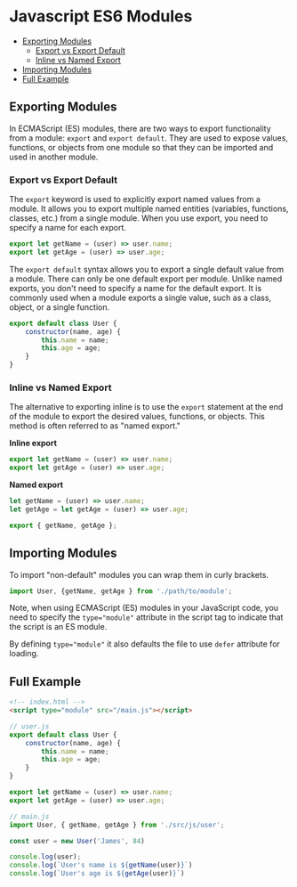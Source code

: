 # Javascript ES6 Modules
<!-- TOC -->

- [Exporting Modules](#exporting-modules)
    - [Export vs Export Default](#export-vs-export-default)
    - [Inline vs Named Export](#inline-vs-named-export)
- [Importing Modules](#importing-modules)
- [Full Example](#full-example)

<!-- /TOC -->
<a id="markdown-exporting-modules" name="exporting-modules"></a>

## Exporting Modules

In ECMAScript (ES) modules, there are two ways to export functionality from a module: `export` and
`export default`. They are used to expose values, functions, or objects from one module so that they
can be imported and used in another module.

<a id="markdown-export-vs-export-default" name="export-vs-export-default"></a>

### Export vs Export Default

The `export` keyword is used to explicitly export named values from a module. It allows you to
export multiple named entities (variables, functions, classes, etc.) from a single module. When
you use export, you need to specify a name for each export.

```js
export let getName = (user) => user.name;
export let getAge = (user) => user.age;
```

The `export default` syntax allows you to export a single default value from a module. There can
only be one default export per module. Unlike named exports, you don't need to specify a name for
the default export. It is commonly used when a module exports a single value, such as a class,
object, or a single function.

```js
export default class User {
    constructor(name, age) {
        this.name = name;
        this.age = age;
    }
}
```

<a id="markdown-inline-vs-named-export" name="inline-vs-named-export"></a>

### Inline vs Named Export

The alternative to exporting inline is to use the `export` statement at the end of the module to
export the desired values, functions, or objects. This method is often referred to as "named
export."

**Inline export**

```js
export let getName = (user) => user.name;
export let getAge = (user) => user.age;
```

**Named export**

```js
let getName = (user) => user.name;
let getAge = let getAge = (user) => user.age;

export { getName, getAge };
```

<a id="markdown-importing-modules" name="importing-modules"></a>

## Importing Modules

To import "non-default" modules you can wrap them in curly brackets.

```js
import User, {getName, getAge } from './path/to/module';
```

Note, when using ECMAScript (ES) modules in your JavaScript code, you need to specify the
`type="module"` attribute in the script tag to indicate that the script is an ES module.

By defining `type="module"` it also defaults the file to use `defer` attribute for loading.


<a id="markdown-full-example" name="full-example"></a>

## Full Example

```html
<!-- index.html -->
<script type="module" src="/main.js"></script>
```

```js
// user.js
export default class User {
    constructor(name, age) {
        this.name = name;
        this.age = age;
    }
}

export let getName = (user) => user.name;
export let getAge = (user) => user.age;
```

```js
// main.js
import User, { getName, getAge } from './src/js/user';

const user = new User('James', 84)

console.log(user);
console.log(`User's name is ${getName(user)}`)
console.log(`User's age is ${getAge(user)}`)
```
